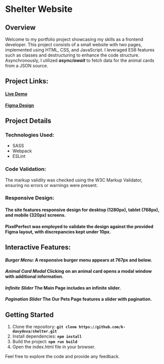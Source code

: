 # Shelter Website
## Overview
Welcome to my portfolio project showcasing my skills as a frontend developer. This project consists of a small website with two pages, implemented using HTML, CSS, and JavaScript. I leveraged ES6 features such as classes and destructuring to enhance the code structure. Asynchronously, I utilized ***async/await*** to fetch data for the animal cards from a JSON source.

## Project Links:
#### [Live Demo](https://k-davydova.github.io/shelter/src/pages/main/index.html)
#### [Figma Design](https://www.figma.com/file/Yk6EnbY63FyG2PJTFkJDMh/shelter)

## Project Details

### Technologies Used:
- SASS
- Webpack
- ESLint

### Code Validation:
The markup validity was checked using the W3C Markup Validator, ensuring no errors or warnings were present.

### Responsive Design:
#### The site features responsive design for **desktop** (1280px), **tablet** (768px), and **mobile** (320px) screens. 
#### **PixelPerfect** was employed to validate the design against the provided Figma layout, with discrepancies kept under 10px.

## Interactive Features:
#### ***Burger Menu***: A responsive burger menu appears at 767px and below.
#### ***Animal Card Modal*** Clicking on an animal card opens a modal window with additional information.
#### ***Infinite Slider*** The Main Page includes an infinite slider.
#### ***Pagination Slider*** The Our Pets Page features a slider with pagination.

## Getting Started
1. Clone the repository: **`git clone https://github.com/k-davydova/shelter.git`**
2. Install dependencies: **`npm install`**
3. Build the project: **`npm run build`**
4. Open the index.html file in your browser.

Feel free to explore the code and provide any feedback.
